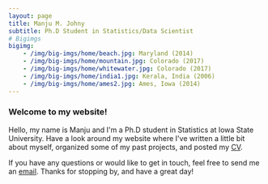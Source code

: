 ```yaml
---
layout: page
title: Manju M. Johny
subtitle: Ph.D Student in Statistics/Data Scientist
# Bigimgs 
bigimg: 
    - /img/big-imgs/home/beach.jpg: Maryland (2014)
    - /img/big-imgs/home/mountain.jpg: Colorado (2017)
    - /img/big-imgs/home/whitewater.jpg: Colorado (2017)
    - /img/big-imgs/home/india1.jpg: Kerala, India (2006)
    - /img/big-imgs/home/ames2.jpg: Ames, Iowa (2014)
---
```


### Welcome to my website!  

Hello, my name is Manju and I'm a Ph.D student in Statistics at Iowa State University. Have a look around my website where I've written a little bit about myself, organized some of my past projects, and posted my [CV](https://mjohny.github.io/files/mjohny_cv.pdf). 

If you have any questions or would like to get in touch, feel free to send me an <a href="mailto:manjujohny@gmail.com">email</a>. Thanks for stopping by, and have a great day! 
